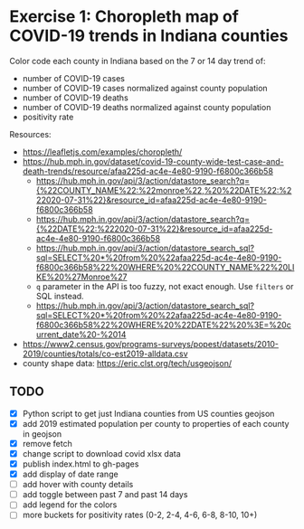 # Exercise 1: Choropleth map of COVID-19 trends in Indiana counties

Color code each county in Indiana based on the 7 or 14 day trend of:

- number of COVID-19 cases
- number of COVID-19 cases normalized against county population
- number of COVID-19 deaths
- number of COVID-19 deaths normalized against county population
- positivity rate

Resources:

- https://leafletjs.com/examples/choropleth/
- https://hub.mph.in.gov/dataset/covid-19-county-wide-test-case-and-death-trends/resource/afaa225d-ac4e-4e80-9190-f6800c366b58
  - https://hub.mph.in.gov/api/3/action/datastore_search?q={%22COUNTY_NAME%22:%22monroe%22,%20%22DATE%22:%222020-07-31%22}&resource_id=afaa225d-ac4e-4e80-9190-f6800c366b58
  - https://hub.mph.in.gov/api/3/action/datastore_search?q={%22DATE%22:%222020-07-31%22}&resource_id=afaa225d-ac4e-4e80-9190-f6800c366b58
  - https://hub.mph.in.gov/api/3/action/datastore_search_sql?sql=SELECT%20*%20from%20%22afaa225d-ac4e-4e80-9190-f6800c366b58%22%20WHERE%20%22COUNTY_NAME%22%20LIKE%20%27Monroe%27
  - `q` parameter in the API is too fuzzy, not exact enough. Use `filters` or SQL instead.
  - https://hub.mph.in.gov/api/3/action/datastore_search_sql?sql=SELECT%20*%20from%20%22afaa225d-ac4e-4e80-9190-f6800c366b58%22%20WHERE%20%22DATE%22%20%3E=%20current_date%20-%2014
- https://www2.census.gov/programs-surveys/popest/datasets/2010-2019/counties/totals/co-est2019-alldata.csv
- county shape data: https://eric.clst.org/tech/usgeojson/

## TODO

- [x] Python script to get just Indiana counties from US counties geojson
- [x] add 2019 estimated population per county to properties of each county in
      geojson
- [x] remove fetch
- [x] change script to download covid xlsx data
- [x] publish index.html to gh-pages
- [x] add display of date range
- [ ] add hover with county details
- [ ] add toggle between past 7 and past 14 days
- [ ] add legend for the colors
- [ ] more buckets for positivity rates (0-2, 2-4, 4-6, 6-8, 8-10, 10+)
